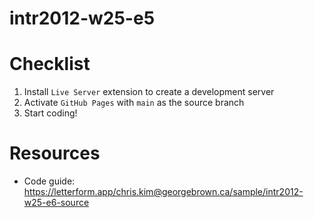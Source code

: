 # intr2012-w25-e5

# Checklist

1. Install `Live Server` extension to create a development server
2. Activate `GitHub Pages` with `main` as the source branch
3. Start coding!

# Resources

- Code guide: https://letterform.app/chris.kim@georgebrown.ca/sample/intr2012-w25-e6-source